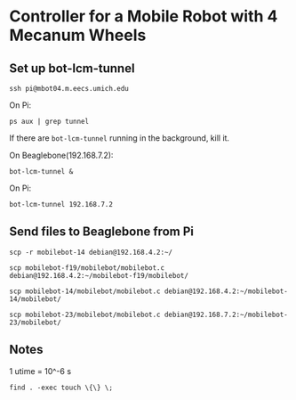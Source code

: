 # Controller for a Mobile Robot with 4 Mecanum Wheels

## Set up bot-lcm-tunnel

`ssh pi@mbot04.m.eecs.umich.edu`

On Pi: 

`ps aux | grep tunnel`

If there are `bot-lcm-tunnel` running in the background, kill it.

On Beaglebone(192.168.7.2):

`bot-lcm-tunnel &`

On Pi: 

`bot-lcm-tunnel 192.168.7.2`


## Send files to Beaglebone from Pi

`scp -r mobilebot-14 debian@192.168.4.2:~/`

`scp mobilebot-f19/mobilebot/mobilebot.c debian@192.168.4.2:~/mobilebot-f19/mobilebot/`

`scp mobilebot-14/mobilebot/mobilebot.c debian@192.168.4.2:~/mobilebot-14/mobilebot/`

`scp mobilebot-23/mobilebot/mobilebot.c debian@192.168.7.2:~/mobilebot-23/mobilebot/`

## Notes

1 utime = 10^-6 s

`find . -exec touch \{\} \;`
